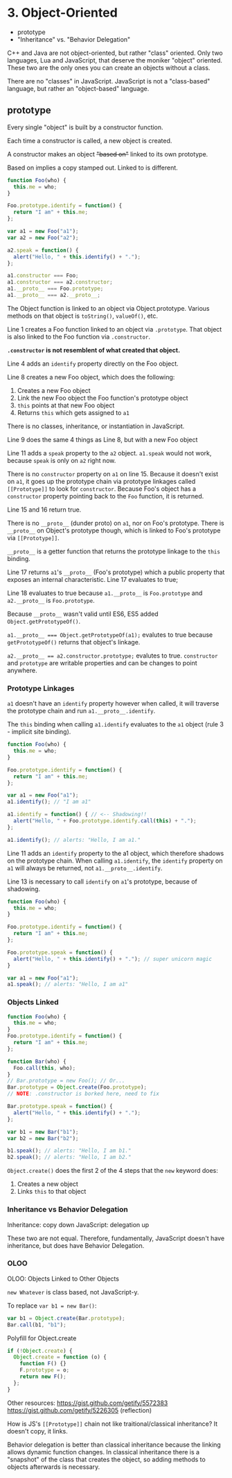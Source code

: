 # 3. Object-Oriented

- prototype
- "Inheritance" vs. "Behavior Delegation"

C++ and Java are not object-oriented, but rather "class" oriented. Only two languages, Lua and JavaScript, that deserve the moniker "object" oriented. These two are the only ones you can create an objects without a class.

There are no "classes" in JavaScript. JavaScript is not a "class-based" language, but rather an "object-based" language.

## prototype

Every single "object" is built by a constructor function.

Each time a constructor is called, a new object is created.

A constructor makes an object ~~"based on"~~ linked to its own prototype.

Based on implies a copy stamped out. Linked to is different.

```js
function Foo(who) {
  this.me = who;
}

Foo.prototype.identify = function() {
  return "I am" + this.me;
};

var a1 = new Foo("a1");
var a2 = new Foo("a2");

a2.speak = function() {
  alert("Hello, " + this.identify() + ".");
};

a1.constructor === Foo;
a1.constructor === a2.constructor;
a1.__proto__ === Foo.prototype;
a1.__proto__ === a2.__proto__;
```

The Object function is linked to an object via Object.prototype. Various methods on that object is `toString()`, `valueOf()`, etc.

Line 1 creates a Foo function linked to an object via `.prototype`. That object is also linked to the Foo function via `.constructor`. 

**`.constructor` is not resemblent of what created that object.**

Line 4 adds an `identify` property directly on the Foo object.

Line 8 creates a new Foo object, which does the following:

1. Creates a new Foo object
2. Link the new Foo object the Foo function's prototype object
3. `this` points at that new Foo object
4. Returns `this` which gets assigned to `a1`

There is no classes, inheritance, or instantiation in JavaScript.

Line 9 does the same 4 things as Line 8, but with a new Foo object

Line 11 adds a `speak` property to the `a2` object. `a1.speak` would not work, because `speak` is only on `a2` right now.

There is no `constructor` property on `a1` on line 15. Because it doesn't exist on `a1`, it goes up the prototype chain via prototype linkages called `[[Prototype]]` to look for `constructor`. Because Foo's object has a `constructor` property pointing back to the `Foo` function, it is returned.

Line 15 and 16 return true.

There is no `__proto__` (dunder proto) on `a1`, nor on Foo's prototype. There is `__proto__` on Object's prototype though, which is linked to Foo's prototype via `[[Prototype]]`.

`__proto__` is a getter function that returns the prototype linkage to the `this` binding.

Line 17 returns `a1`'s `__proto__` (Foo's prototype) which a public property that exposes an internal characteristic. Line 17 evaluates to true;

Line 18 evaluates to true because `a1.__proto__` is `Foo.prototype` and `a2.__proto__` is `Foo.prototype`.

Because `__proto__` wasn't valid until ES6, ES5 added `Object.getPrototypeOf()`.

`a1.__proto__ === Object.getPrototypeOf(a1);` evalutes to true because `getPrototypeOf()` returns that object's linkage.

`a2.__proto__ == a2.constructor.prototype;` evalutes to true. `constructor` and `prototype` are writable properties and can be changes to point anywhere.

### Prototype Linkages

`a1` doesn't have an `identify` property however when called, it will traverse the prototype chain and run `a1.__proto__.identify`.

The `this` binding when calling `a1.identify` evaluates to the `a1` object (rule 3 - implicit site binding).

```js
function Foo(who) {
  this.me = who;
}

Foo.prototype.identify = function() {
  return "I am" + this.me;
};

var a1 = new Foo("a1");
a1.identify(); // "I am a1"

a1.identify = function() { // <-- Shadowing!!
  alert("Hello, " + Foo.prototype.identify.call(this) + ".");
};

a1.identify(); // alerts: "Hello, I am a1."
```

Line 11 adds an `identify` property to the a1 object, which therefore shadows on the prototype chain. When calling `a1.identify`, the `identify` property on `a1` will always be returned, not `a1.__proto__.identify`.

Line 13 is necessary to call `identify` on `a1`'s prototype, because of shadowing.

```js
function Foo(who) {
  this.me = who;
}

Foo.prototype.identify = function() {
  return "I am" + this.me;
};

Foo.prototype.speak = function() {
  alert("Hello, " + this.identify() + "."); // super unicorn magic
}

var a1 = new Foo("a1");
a1.speak(); // alerts: "Hello, I am a1"
```

### Objects Linked

```js
function Foo(who) {
  this.me = who;
}
Foo.prototype.identify = function() {
  return "I am" + this.me;
};

function Bar(who) {
  Foo.call(this, who);
}
// Bar.prototype = new Foo(); // Or...
Bar.prototype = Object.create(Foo.prototype);
// NOTE: .constructor is borked here, need to fix

Bar.prototype.speak = function() {
  alert("Hello, " + this.identify() + ".");
};

var b1 = new Bar("b1");
var b2 = new Bar("b2");

b1.speak(); // alerts: "Hello, I am b1."
b2.speak(); // alerts: "Hello, I am b2."
```

`Object.create()` does the first 2 of the 4 steps that the `new` keyword does:

1. Creates a new object
2. Links `this` to that object

### Inheritance vs Behavior Delegation

Inheritance: copy down
JavaScript: delegation up

These two are not equal. Therefore, fundamentally, JavaScript doesn't have inheritance, but does have Behavior Delegation.

### OLOO

OLOO: Objects Linked to Other Objects

`new Whatever` is class based, not JavaScript-y.

To replace `var b1 = new Bar()`:

```js
var b1 = Object.create(Bar.prototype);
Bar.call(b1, "b1");
```

Polyfill for Object.create
```js
if (!Object.create) {
  Object.create = function (o) {
    function F() {}
    F.prototype = o;
    return new F();
  };
}
```

Other resources:
https://gist.github.com/getify/5572383
https://gist.github.com/getify/5226305 (reflection)

How is JS's `[[Prototype]]` chain not like traitional/classical inheritance? It doesn't copy, it links.

Behavior delegation is better than classical inheritance because the linking allows dynamic function changes. In classical inheritance there is a "snapshot" of the class that creates the object, so adding methods to objects afterwards is necessary.
